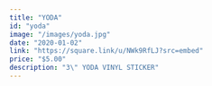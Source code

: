 ```yaml
---
title: "YODA"
id: "yoda"
image: "/images/yoda.jpg"
date: "2020-01-02"
link: "https://square.link/u/NWk9RfLJ?src=embed"
price: "$5.00"
description: "3\" YODA VINYL STICKER"
---
```


